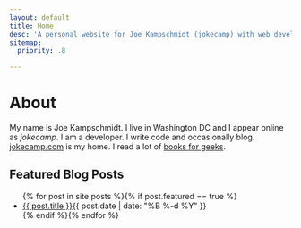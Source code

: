 ```yaml
---
layout: default
title: Home
desc: 'A personal website for Joe Kampschmidt (jokecamp) with web development blogs and projects. I am a developer. I write code and occasionally blog.'
sitemap:
  priority: .8

---
```


# About

<div itemscope itemtype="http://data-vocabulary.org/Person">
My name is <span itemprop="name">Joe Kampschmidt</span>. I live in <span itemprop="address" itemscope
    itemtype="http://data-vocabulary.org/Address">
    <span itemprop="locality">Washington DC</span>
  </span> and I appear online as <em itemprop="nickname">jokecamp</em>. I am a <span itemprop='role'>developer</span>. I write code and occasionally blog. <a itemprop="url" href="http://www.jokecamp.com">jokecamp.com</a> is my home.
  I read a lot of <a href="/books-for-geeks/">books for geeks</a>.
</div>


## Featured Blog Posts

<ul class="posts-list">
{% for post in site.posts %}{% if post.featured == true %}
  <li><a href="{{ post.url }}">{{ post.title }}</a><span class="date">{{ post.date | date: "%B %-d %Y"  }}</span></li>
{% endif %}{% endfor %}
</ul>
